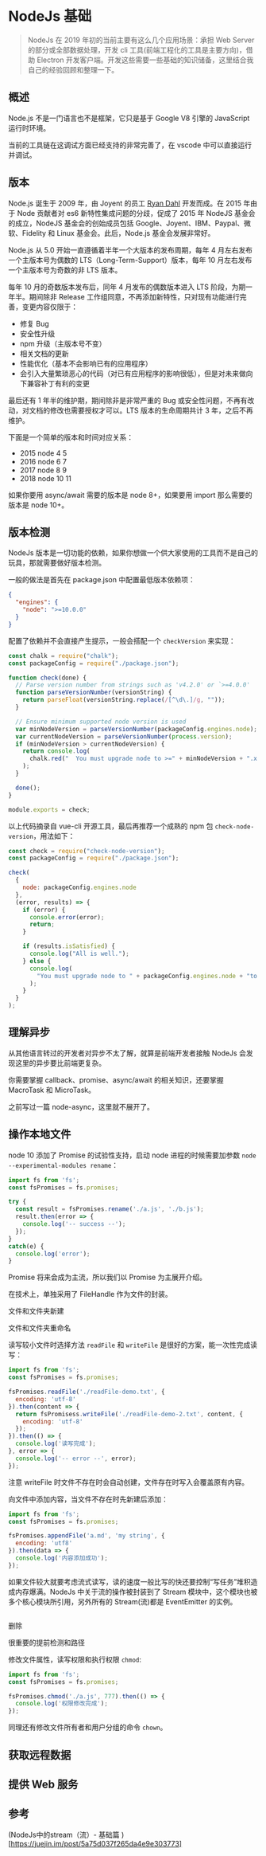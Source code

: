 # NodeJs 基础

> NodeJs 在 2019 年初的当前主要有这么几个应用场景：承担 Web Server 的部分或全部数据处理，开发 cli 工具(前端工程化的工具是主要方向)，借助 Electron 开发客户端。开发这些需要一些基础的知识储备，这里结合我自己的经验回顾和整理一下。

## 概述

Node.js 不是一门语言也不是框架，它只是基于 Google V8 引擎的 JavaScript 运行时环境。

当前的工具链在这调试方面已经支持的非常完善了，在 vscode 中可以直接运行并调试。

## 版本

Node.js 诞生于 2009 年，由 Joyent 的员工 [Ryan Dahl](https://github.com/ry) 开发而成。在 2015 年由于 Node 贡献者对 es6 新特性集成问题的分歧，促成了 2015 年 NodeJS 基金会的成立，NodeJS 基金会的创始成员包括 Google、Joyent、IBM、Paypal、微软、Fidelity 和 Linux 基金会。此后，Node.js 基金会发展非常好。

Node.js 从 5.0 开始一直遵循着半年一个大版本的发布周期，每年 4 月左右发布一个主版本号为偶数的 LTS（Long-Term-Support）版本，每年 10 月左右发布一个主版本号为奇数的非 LTS 版本。

每年 10 月的奇数版本发布后，同年 4 月发布的偶数版本进入 LTS 阶段，为期一年半。期间除非 Release 工作组同意，不再添加新特性，只对现有功能进行完善，变更内容仅限于：

- 修复 Bug
- 安全性升级
- npm 升级（主版本号不变）
- 相关文档的更新
- 性能优化（基本不会影响已有的应用程序）
- 会引入大量繁琐恶心的代码（对已有应用程序的影响很低），但是对未来做向下兼容补丁有利的变更

最后还有 1 年半的维护期，期间除非是非常严重的 Bug 或安全性问题，不再有改动，对文档的修改也需要授权才可以。LTS 版本的生命周期共计 3 年，之后不再维护。

下面是一个简单的版本和时间对应关系：

- 2015 node 4 5
- 2016 node 6 7
- 2017 node 8 9
- 2018 node 10 11

如果你要用 async/await 需要的版本是 node 8+，如果要用 import 那么需要的版本是 node 10+。

## 版本检测

NodeJs 版本是一切功能的依赖，如果你想做一个供大家使用的工具而不是自己的玩具，那就需要做好版本检测。

一般的做法是首先在 package.json 中配置最低版本依赖项：

```json
{
  "engines": {
    "node": ">=10.0.0"
  }
}
```

配置了依赖并不会直接产生提示，一般会搭配一个 `checkVersion` 来实现：

```js
const chalk = require("chalk");
const packageConfig = require("./package.json");

function check(done) {
  // Parse version number from strings such as 'v4.2.0' or `>=4.0.0'
  function parseVersionNumber(versionString) {
    return parseFloat(versionString.replace(/[^\d\.]/g, ""));
  }

  // Ensure minimum supported node version is used
  var minNodeVersion = parseVersionNumber(packageConfig.engines.node);
  var currentNodeVersion = parseVersionNumber(process.version);
  if (minNodeVersion > currentNodeVersion) {
    return console.log(
      chalk.red("  You must upgrade node to >=" + minNodeVersion + ".x to use")
    );
  }

  done();
}

module.exports = check;
```

以上代码摘录自 vue-cli 开源工具，最后再推荐一个成熟的 npm 包 `check-node-version`，用法如下：

```js
const check = require("check-node-version");
const packageConfig = require("./package.json");

check(
  {
    node: packageConfig.engines.node
  },
  (error, results) => {
    if (error) {
      console.error(error);
      return;
    }

    if (results.isSatisfied) {
      console.log("All is well.");
    } else {
      console.log(
        "You must upgrade node to " + packageConfig.engines.node + "to use"
      );
    }
  }
);
```

## 理解异步

从其他语言转过的开发者对异步不太了解，就算是前端开发者接触 NodeJs 会发现这里的异步要比前端更复杂。

你需要掌握 callback、promise、async/await 的相关知识，还要掌握 MacroTask 和 MicroTask。

之前写过一篇 node-async，这里就不展开了。

## 操作本地文件

node 10 添加了 Promise 的试验性支持，启动 node 进程的时候需要加参数 `node --experimental-modules rename`：

```js
import fs from 'fs';
const fsPromises = fs.promises;

try {
  const result = fsPromises.rename('./a.js', './b.js');
  result.then(error => {
    console.log('-- success --');
  });
}
catch(e) {
  console.log('error');
}
```

Promise 将来会成为主流，所以我们以 Promise 为主展开介绍。

在技术上，单独采用了 FileHandle 作为文件的封装。

文件和文件夹新建

文件和文件夹重命名

读写较小文件时选择方法 `readFile` 和 `writeFile` 是很好的方案，能一次性完成读写：

```js
import fs from 'fs';
const fsPromises = fs.promises;

fsPromises.readFile('./readFile-demo.txt', {
  encoding: 'utf-8'
}).then(content => {
  return fsPromisess.writeFile('./readFile-demo-2.txt', content, {
    encoding: 'utf-8'
  });
}).then(() => {
  console.log('读写完成');
}, error => {
  console.log('-- error --', error);
});
```

注意 writeFile 时文件不存在时会自动创建，文件存在时写入会覆盖原有内容。

向文件中添加内容，当文件不存在时先新建后添加：

```js
import fs from 'fs';
const fsPromises = fs.promises;

fsPromises.appendFile('a.md', 'my string', {
  encoding: 'utf8'
}).then(data => {
  console.log('内容添加成功');
});
```

如果文件较大就要考虑流式读写，读的速度一般比写的快还要控制“写任务”堆积造成内存爆满。NodeJs 中关于流的操作被封装到了 Stream 模块中，这个模块也被多个核心模块所引用，另外所有的 Stream(流)都是 EventEmitter 的实例。

```js

```

删除

很重要的提前检测和路径

修改文件属性，读写权限和执行权限 `chmod`:

```js
import fs from 'fs';
const fsPromises = fs.promises;

fsPromises.chmod('./a.js', 777).then(() => {
  console.log('权限修改完成');
});
```

同理还有修改文件所有者和用户分组的命令 `chown`。

## 获取远程数据

## 提供 Web 服务

## 参考

(NodeJs中的stream（流）- 基础篇
)[https://juejin.im/post/5a75d037f265da4e9e303773]
